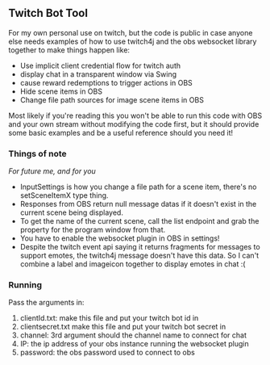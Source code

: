 ## Twitch Bot Tool

For my own personal use on twitch, but the code is public in case
anyone else needs examples of how to use twitch4j and the obs 
websocket library together to make things happen like:

- Use implicit client credential flow for twitch auth
- display chat in a transparent window via Swing
- cause reward redemptions to trigger actions in OBS
- Hide scene items in OBS
- Change file path sources for image scene items in OBS

Most likely if you're reading this you won't be able to run
this code with OBS and your own stream without modifying the
code first, but it should provide some basic examples and be a
useful reference should you need it!

### Things of note

_For future me, and for you_

- InputSettings is how you change a file path for a scene item,
there's no setSceneItemX type thing. 
- Responses from OBS return null message datas if it doesn't exist
in the current scene being displayed.
- To get the name of the current scene, call the list endpoint and
grab the property for the program window from that.
- You have to enable the websocket plugin in OBS in settings!
- Despite the twitch event api saying it returns fragments for messages
to support emotes, the twitch4j message doesn't have this data. So I can't
combine a label and imageicon together to display emotes in chat :(

### Running

Pass the arguments in:

1. clientId.txt: make this file and put your twitch bot id in
2. clientsecret.txt make this file and put your twitch bot secret in
3. channel: 3rd argument should the channel name to connect for chat
4. IP: the ip address of your obs instance running the websocket plugin
5. password: the obs password used to connect to obs